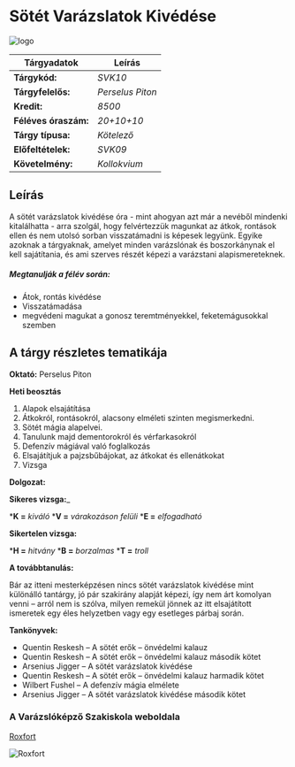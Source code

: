 Sötét Varázslatok Kivédése
===================
![logo](https://i.imgur.com/bn4ZNlr.png)

|Tárgyadatok|Leírás|
|------------|--------------|
|__Tárgykód:__| *SVK10*|
|__Tárgyfelelős:__| *Perselus Piton*|
|__Kredit:__| *8500*|
|__Féléves óraszám:__| *20+10+10*|
|__Tárgy típusa:__| *Kötelező*|
|__Előfeltételek:__| *SVK09*|
|__Követelmény:__| *Kollokvium*|

Leírás
----------

A sötét varázslatok kivédése óra - mint ahogyan azt már a nevéből mindenki kitalálhatta - arra szolgál, hogy felvértezzük magunkat az átkok, rontások ellen és nem utolsó sorban visszatámadni is képesek legyünk. Egyike azoknak a tárgyaknak, amelyet minden varázslónak és boszorkánynak el kell sajátítania, és ami szerves részét képezi a varázstani alapismereteknek.

##### Megtanulják a félév során:
* Átok, rontás kivédése
* Visszatámadása
* megvédeni magukat a gonosz teremtményekkel, feketemágusokkal szemben

A tárgy részletes tematikája
-----------------------------

__Oktató:__
Perselus Piton

__Heti beosztás__
1. Alapok elsajátítása
1. Átkokról, rontásokról, alacsony elméleti szinten megismerkedni.
1. Sötét mágia alapelvei. 
1. Tanulunk majd dementorokról és vérfarkasokról
1. Defenzív mágiával való foglalkozás
1. Elsajátítjuk a pajzsbűbájokat, az átkokat és ellenátkokat
1. Vizsga

__Dolgozat:__

__Sikeres vizsga:___

*__K =__ *kiváló*
*__V =__ *várakozáson felüli*
*__E =__ *elfogadható*

__Sikertelen vizsga:__

*__H =__ *hitvány*
*__B =__ *borzalmas*
*__T =__ *troll*

__A továbbtanulás:__

Bár az itteni mesterképzésen nincs sötét varázslatok kivédése mint különálló tantárgy, jó pár szakirány alapját képezi, így nem árt komolyan venni – arról nem is szólva, milyen remekül jönnek az itt elsajátított ismeretek egy éles helyzetben vagy egy esetleges párbaj során.

__Tankönyvek:__

* Quentin Reskesh – A sötét erők – önvédelmi kalauz
* Quentin Reskesh – A sötét erők – önvédelmi kalauz második kötet
* Arsenius Jigger – A sötét varázslatok kivédése
* Quentin Reskesh – A sötét erők – önvédelmi kalauz harmadik kötet
* Wilbert Fushel – A defenzív mágia elmélete
* Arsenius Jigger – A sötét varázslatok kivédése második kötet

### A Varázslóképző Szakiskola weboldala
[Roxfort](http://roxfortbesvkeposzkisk.hupont.hu/ "Roxfort")



![Roxfort](https://lumos.gportal.hu/portal/lumos/image/gallery/1355884064_20.png "Tanterem")

